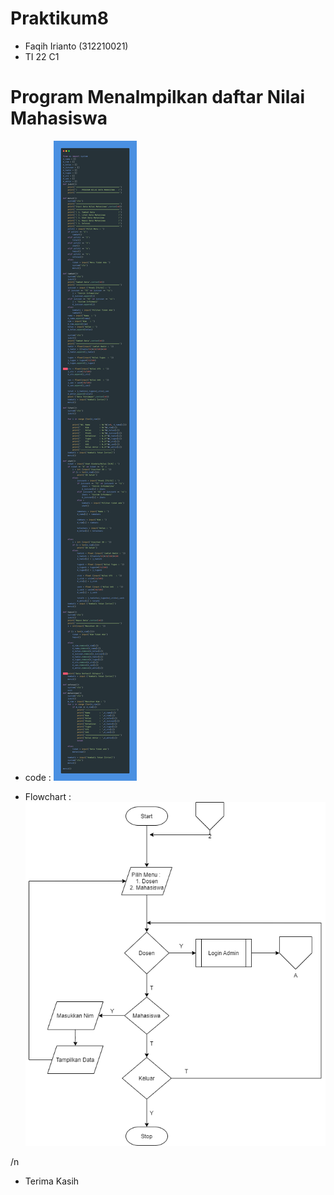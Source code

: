# Praktikum8
- Faqih Irianto (312210021)
- TI 22 C1

# Program Menalmpilkan daftar Nilai Mahasiswa

- code :
![img](Praktikum8.png)

- Flowchart :
![img](flowchart.png)

/n

- Terima Kasih